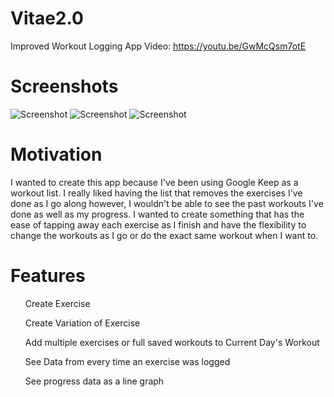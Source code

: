 # Vitae2.0
Improved Workout Logging App
Video: https://youtu.be/GwMcQsm7otE

# Screenshots
![Screenshot](https://raw.github.com/auza2/Vitae2.0/master/Today's%20Workout.png)
![Screenshot](https://raw.github.com/auza2/Vitae2.0/master/Workout%20View.png)
![Screenshot](https://raw.github.com/auza2/Vitae2.0/master/Exercise%20Data%20View.png)

# Motivation
I wanted to create this app because I've been using Google Keep as a workout list. 
I really liked having the list that removes the exercises I've done as I go along however, 
I wouldn't be able to see the past workouts I've done as well as my progress. 
I wanted to create something that has the ease of tapping away each exercise as 
I finish and have the flexibility to change the workouts as I go or do the exact same workout when I want to.

# Features
<ul> Create Exercise </ul>
<ul> Create Variation of Exercise </ul>
<ul> Add multiple exercises or full saved workouts to Current Day's Workout </ul>
<ul> See Data from every time an exercise was logged </ul>
<ul> See progress data as a line graph </ul>
